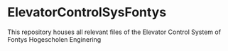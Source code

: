 # ElevatorControlSysFontys
This repository houses all relevant files of the Elevator Control System of Fontys Hogescholen Enginering
